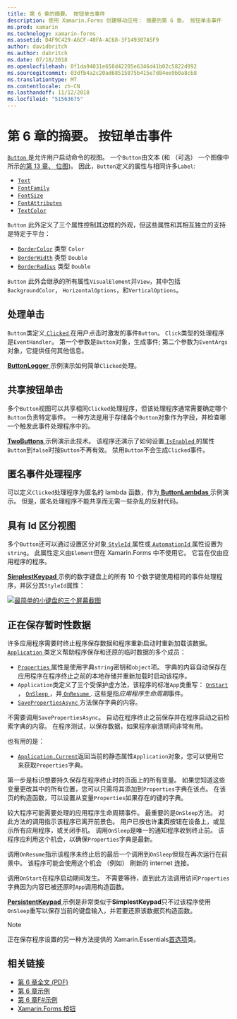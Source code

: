 ```yaml
---
title: 第 6 章的摘要。 按钮单击事件
description: 使用 Xamarin.Forms 创建移动应用： 摘要的第 6 章。 按钮单击事件
ms.prod: xamarin
ms.technology: xamarin-forms
ms.assetid: D4F9C429-A6CF-40FA-AC68-3F149307A5F9
author: davidbritch
ms.author: dabritch
ms.date: 07/18/2018
ms.openlocfilehash: 0f1da94031e658d42205e6346d41b02c5822d992
ms.sourcegitcommit: 03dfb4a2c20ad68515875b415e7d84ee9b0a8cb8
ms.translationtype: MT
ms.contentlocale: zh-CN
ms.lasthandoff: 11/12/2018
ms.locfileid: "51563675"
---
```

# <a name="summary-of-chapter-6-button-clicks"></a>第 6 章的摘要。 按钮单击事件

[ `Button` ](xref:Xamarin.Forms.Button)是允许用户启动命令的视图。 一个`Button`由文本 (和 （可选） 一个图像中所示[的第 13 章、 位图](chapter13.md))。 因此，`Button`定义的属性与相同许多`Label`:

- [`Text`](xref:Xamarin.Forms.Button.Text)
- [`FontFamily`](xref:Xamarin.Forms.Button.FontFamily)
- [`FontSize`](xref:Xamarin.Forms.Button.FontSize)
- [`FontAttributes`](xref:Xamarin.Forms.Button.FontAttributes)
- [`TextColor`](xref:Xamarin.Forms.Button.TextColor)

`Button` 此外定义了三个属性控制其边框的外观，但这些属性和其相互独立的支持是特定于平台：

- [`BorderColor`](xref:Xamarin.Forms.Button.BorderColor) 类型 `Color`
- [`BorderWidth`](xref:Xamarin.Forms.Button.BorderWidth) 类型 `Double`
- [`BorderRadius`](xref:Xamarin.Forms.Button.BorderRadius) 类型 `Double`

`Button` 此外会继承的所有属性`VisualElement`并`View`，其中包括`BackgroundColor`， `HorizontalOptions`，和`VerticalOptions`。

## <a name="processing-the-click"></a>处理单击

`Button`类定义[ `Clicked` ](xref:Xamarin.Forms.Button.Clicked)在用户点击时激发的事件`Button`。 `Click`类型的处理程序是`EventHandler`。 第一个参数是`Button`对象，生成事件; 第二个参数为`EventArgs`对象，它提供任何其他信息。

[ **ButtonLogger** ](https://github.com/xamarin/xamarin-forms-book-samples/tree/master/Chapter06/ButtonLogger)示例演示如何简单`Clicked`处理。

## <a name="sharing-button-clicks"></a>共享按钮单击

多个`Button`视图可以共享相同`Clicked`处理程序，但该处理程序通常需要确定哪个`Button`负责特定事件。 一种方法是用于存储各个`Button`对象作为字段，并检查哪一个触发此事件处理程序中的。

[ **TwoButtons** ](https://github.com/xamarin/xamarin-forms-book-samples/tree/master/Chapter06/TwoButtons)示例演示此技术。 该程序还演示了如何设置[ `IsEnabled` ](xref:Xamarin.Forms.VisualElement.IsEnabled)的属性`Button`到`false`时按`Button`不再有效。 禁用`Button`不会生成`Clicked`事件。

## <a name="anonymous-event-handlers"></a>匿名事件处理程序

可以定义`Clicked`处理程序为匿名的 lambda 函数，作为[ **ButtonLambdas** ](https://github.com/xamarin/xamarin-forms-book-samples/tree/master/Chapter06/ButtonLambdas)示例演示。 但是，匿名处理程序不能共享而无需一些杂乱的反射代码。

## <a name="distinguishing-views-with-ids"></a>具有 Id 区分视图

多个`Button`还可以通过设置区分对象[ `StyleId` ](xref:Xamarin.Forms.Element.StyleId)属性或[ `AutomationId` ](xref:Xamarin.Forms.Element.AutomationId)属性设置为`string`。 此属性定义由`Element`但在 Xamarin.Forms 中不使用它。 它旨在仅由应用程序的程序。

[ **SimplestKeypad** ](https://github.com/xamarin/xamarin-forms-book-samples/tree/master/Chapter06/SimplestKeypad)示例的数字键盘上的所有 10 个数字键使用相同的事件处理程序，并区分其`StyleId`属性：

[![最简单的小键盘的三个屏幕截图](images/ch06fg04-small.png "计算器")](images/ch06fg04-large.png#lightbox "计算器")

## <a name="saving-transient-data"></a>正在保存暂时性数据

许多应用程序需要时终止程序保存数据和程序重新启动时重新加载该数据。 [ `Application` ](xref:Xamarin.Forms.Application)类定义帮助程序保存和还原的临时数据的多个成员：

- [ `Properties` ](xref:Xamarin.Forms.Application.Properties)属性是使用字典`string`密钥和`object`项。 字典的内容自动保存在应用程序在程序终止之前的本地存储并重新加载时启动该程序。
- `Application`类定义了三个受保护虚方法，该程序的标准`App`类重写： [ `OnStart` ](xref:Xamarin.Forms.Application.OnStart)， [ `OnSleep` ](xref:Xamarin.Forms.Application.OnSleep)，并[ `OnResume` ](xref:Xamarin.Forms.Application.OnResume). 这些是指*应用程序生命周期*事件。
- [ `SavePropertiesAsync` ](xref:Xamarin.Forms.Application.SavePropertiesAsync)方法保存字典的内容。

不需要调用`SavePropertiesAsync`。 自动在程序终止之前保存并在程序启动之前检索字典的内容。 在程序测试，以保存数据，如果程序崩溃期间非常有用。

也有用的是：

- [`Application.Current`](xref:Xamarin.Forms.Application.Current)返回当前的静态属性`Application`对象，您可以使用它来获取`Properties`字典。

第一步是标识想要持久保存在程序终止时的页面上的所有变量。 如果您知道这些变量更改其中的所有位置，您可以只需将其添加到`Properties`字典在该点。 在该页的构造函数，可以设置从变量`Properties`如果存在的键的字典。

较大程序可能需要处理的应用程序生命周期事件。 最重要的是`OnSleep`方法。 对此方法的调用指示该程序已离开前景色。 用户已按也许**主页**按钮在设备上，或显示所有应用程序，或关闭手机。 调用`OnSleep`是唯一的通知程序收到终止前。 该程序应利用这个机会，以确保`Properties`字典是最新。

调用`OnResume`指示该程序未终止后的最后一个调用到`OnSleep`但现在再次运行在前景中。 该程序可能会使用这个机会 （例如） 刷新的 internet 连接。

调用`OnStart`在程序启动期间发生。 不需要等待，直到此方法调用访问`Properties`字典因为内容已被还原时`App`调用构造函数。

[ **PersistentKeypad** ](https://github.com/xamarin/xamarin-forms-book-samples/tree/master/Chapter06/PersistentKeypad)示例是非常类似于**SimplestKeypad**只不过该程序使用`OnSleep`重写以保存当前的键盘输入，并若要还原该数据页构造函数。

> [!NOTE]
> 正在保存程序设置的另一种方法提供的 Xamarin.Essentials[首选项](~/essentials/preferences.md)类。

## <a name="related-links"></a>相关链接

- [第 6 章全文 (PDF)](https://download.xamarin.com/developer/xamarin-forms-book/XamarinFormsBook-Ch06-Apr2016.pdf)
- [第 6 章示例](https://github.com/xamarin/xamarin-forms-book-samples/tree/master/Chapter06)
- [第 6 章F#示例](https://github.com/xamarin/xamarin-forms-book-samples/tree/master/Chapter06/FS)
- [Xamarin.Forms 按钮](~/xamarin-forms/user-interface/button.md)
